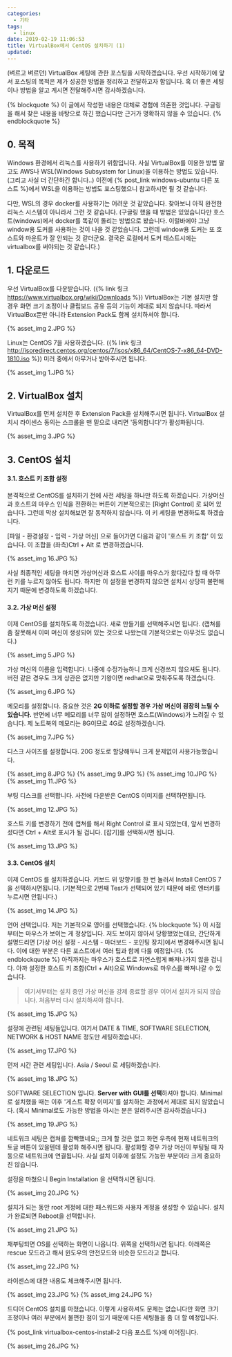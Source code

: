 ```yaml
---
categories:
  - 기타
tags:
  - linux
date: 2019-02-19 11:06:53
title: VirtualBox에서 CentOS 설치하기 (1)
updated:
---
```



(벼르고 벼르던) VirtualBox 세팅에 관한 포스팅을 시작하겠습니다.
우선 시작하기에 앞서 포스팅의 목적은 제가 성공한 방법을 정리하고 전달하고자 함입니다.
혹 더 좋은 세팅이나 방법을 알고 계시면 전달해주시면 감사하겠습니다.

{% blockquote %}
    이 글에서 작성한 내용은 대체로 경험에 의존한 것입니다. 구글링을 해서 찾은 내용을 바탕으로 하긴 했습니다만 근거가 명확하지 않을 수 있습니다.
{% endblockquote %}

## 0. 목적

Windows 환경에서 리눅스를 사용하기 위함입니다. 사실 VirtualBox를 이용한 방법 말고도 AWS나 WSL(Windows Subsystem for Linux)을 이용하는 방법도 있습니다.
(그리고 사실 더 간단하긴 합니다..)
이전에 {% post_link windows-ubuntu 다른 포스트 %}에서 WSL을 이용하는 방법도 포스팅했으니 참고하시면 될 것 같습니다.

다만, WSL의 경우 docker를 사용하기는 어려운 것 같았습니다. 찾아보니 아직 완전한 리눅스 시스템이 아니라서 그런 것 같습니다.
(구글링 했을 때 방법은 있었습니다만 호스트(windows)에서 docker를 똑같이 돌리는 방법으로 봤습니다. 이럴바에야 그냥 window용 도커를 사용하는 것이 나을 것 같았습니다. 그런데 window용 도커는 또 호스트와 마운트가 잘 안되는 것 같더군요. 결국은 로컬에서 도커 테스트시에는 virtualbox를 써야되는 것 같습니다.)

## 1. 다운로드

우선 VirtualBox를 다운받습니다. ({% link 링크 https://www.virtualbox.org/wiki/Downloads %})
VirtualBox는 기본 설치만 할 경우 화면 크기 조정이나 클립보드 공유 등의 기능이 제대로 되지 않습니다. 따라서 VirtualBox뿐만 아니라 Extension Pack도 함께 설치하셔야 합니다.

{% asset_img 2.JPG %}

Linux는 CentOS 7을 사용하겠습니다. ({% link 링크 http://isoredirect.centos.org/centos/7/isos/x86_64/CentOS-7-x86_64-DVD-1810.iso %})
미러 중에서 아무거나 받아주시면 됩니다.

{% asset_img 1.JPG %}

## 2. VirtualBox 설치

VirtualBox를 먼저 설치한 후 Extension Pack을 설치해주시면 됩니다.
VirtualBox 설치시 라이센스 동의는 스크롤을 맨 밑으로 내리면 '동의합니다'가 활성화됩니다.

{% asset_img 3.JPG %}

## 3. CentOS 설치

#### 3.1. 호스트 키 조합 설정

본격적으로 CentOS를 설치하기 전에 사전 세팅을 하나만 하도록 하겠습니다.
가상머신과 호스트의 마우스 인식을 전환하는 버튼이 기본적으로는 [Right Control] 로 되어 있습니다. 그런데 막상 설치해보면 잘 동작하지 않습니다. 이 키 세팅을 변경하도록 하겠습니다.

[파일 - 환경설정 - 입력 - 가상 머신] 으로 들어가면 다음과 같이 '호스트 키 조합' 이 있습니다. 이 조합을 (좌측)Ctrl + Alt 로 변경하겠습니다.

{% asset_img 16.JPG %}

사실 최종적인 세팅을 마치면 가상머신과 호스트 사이를 마우스가 왔다갔다 할 때 아무런 키를 누르지 않아도 됩니다. 하지만 이 설정을 변경하지 않으면 설치시 상당히 불편해지기 때문에 변경하도록 하겠습니다.

#### 3.2. 가상 머신 설정

이제 CentOS를 설치하도록 하겠습니다. 새로 만들기를 선택해주시면 됩니다.
(캡쳐를 좀 잘못해서 이미 머신이 생성되어 있는 것으로 나왔는데 기본적으로는 아무것도 없습니다.)

{% asset_img 5.JPG %}

가상 머신의 이름을 입력합니다. 나중에 수정가능하니 크게 신경쓰지 않으셔도 됩니다.
버전 같은 경우도 크게 상관은 없지만 기왕이면 redhat으로 맞춰주도록 하겠습니다.

{% asset_img 6.JPG %}

메모리를 설정합니다. 중요한 것은 **2G 이하로 설정할 경우 가상 머신이 굉장히 느릴 수 있습니다.**
반면에 너무 메모리를 너무 많이 설정하면 호스트(Windows)가 느려질 수 있습니다. 제 노트북의 메모리는 8G이므로 4G로 설정하겠습니다.

{% asset_img 7.JPG %}

디스크 사이즈를 설정합니다. 20G 정도로 할당해두니 크게 문제없이 사용가능했습니다.

{% asset_img 8.JPG %}
{% asset_img 9.JPG %}
{% asset_img 10.JPG %}
{% asset_img 11.JPG %}

부팅 디스크를 선택합니다. 사전에 다운받은 CentOS 이미지를 선택하면됩니다.

{% asset_img 12.JPG %}

호스트 키를 변경하기 전에 캡쳐를 해서 Right Control 로 표시 되었는데, 앞서 변경하셨다면 Ctrl + Alt로 표시가 될 겁니다.
[잡기]를 선택하시면 됩니다.

{% asset_img 13.JPG %}

#### 3.3. CentOS 설치

이제 CentOS 를 설치하겠습니다. 키보드 위 방향키를 한 번 눌러서 Install CentOS 7을 선택하시면됩니다.
(기본적으로 2번째 Test가 선택되어 있기 때문에 바로 엔터키를 누르시면 안됩니다.)

{% asset_img 14.JPG %}

언어 선택입니다. 저는 기본적으로 영어를 선택했습니다.
{% blockquote %}
    이 시점부터는 마우스가 보이는 게 정상입니다. 저도 보이지 않아서 당황했었는데요, 간단하게 설명드리면 [가상 머신 설정 - 시스템 - 마더보드 - 포인팅 장치]에서 변경해주시면 됩니다.
    이에 대한 부분은 다른 포스트에서 여러 팁과 함께 다룰 예정입니다.
{% endblockquote %}
아직까지는 마우스가 호스트로 자연스럽게 빠져나가지 않을 겁니다. 아까 설정한 호스트 키 조합(Ctrl + Alt)으로 Windows로 마우스를 빠져나갈 수 있습니다.

> 여기서부터는 설치 중인 가상 머신을 강제 종료할 경우 이어서 설치가 되지 않습니다. 처음부터 다시 설치하셔야 합니다.

{% asset_img 15.JPG %}

설정에 관련된 세팅들입니다. 여기서 DATE & TIME, SOFTWARE SELECTION, NETWORK & HOST NAME 정도만 세팅하겠습니다.

{% asset_img 17.JPG %}

먼저 시간 관련 세팅입니다. Asia / Seoul 로 세팅하겠습니다.

{% asset_img 18.JPG %}

SOFTWARE SELECTION 입니다. **Server with GUI를 선택**하셔야 합니다. Minimal로 설치했을 때는 이후 '게스트 확장 이미지'를 설치하는 과정에서 제대로 되지 않았습니다.
(혹시 Minimal로도 가능한 방법을 아시는 분은 알려주시면 감사하겠습니다.)

{% asset_img 19.JPG %}

네트워크 세팅은 캡쳐를 깜빡했네요;;
크게 할 것은 없고 화면 우측에 현재 네트워크의 토글 버튼이 있을텐데 활성화 해주시면 됩니다. 활성화할 경우 가상 머신이 부팅될 때 자동으로 네트워크에 연결됩니다.
사실 설치 이후에 설정도 가능한 부분이라 크게 중요하진 않습니다.

설정을 마쳤으니 Begin Installation 을 선택하시면 됩니다.

{% asset_img 20.JPG %}

설치가 되는 동안 root 계정에 대한 패스워드와 사용자 계정을 생성할 수 있습니다.
설치가 완료되면 Reboot을 선택합니다.

{% asset_img 21.JPG %}

재부팅되면 OS를 선택하는 화면이 나옵니다. 위쪽을 선택하시면 됩니다.
아래쪽은 rescue 모드라고 해서 윈도우의 안전모드와 비슷한 모드라고 합니다.

{% asset_img 22.JPG %}

라이센스에 대한 내용도 체크해주시면 됩니다.

{% asset_img 23.JPG %}
{% asset_img 24.JPG %}

드디어 CentOS 설치를 마쳤습니다. 이렇게 사용하셔도 문제는 없습니다만 화면 크기 조정이나 여러 부분에서 불편한 점이 있기 때문에 다른 세팅들을 좀 더 할 예정입니다.

{% post_link virtualbox-centos-install-2 다음 포스트 %}에 이어집니다.

{% asset_img 26.JPG %}